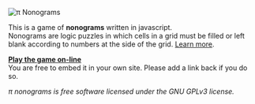 ![π Nonograms](http://freenonograms.altervista.org/pinonograms.png)

This is a game of **nonograms** written in javascript.  
Nonograms are logic puzzles in which cells in a grid must be filled or left blank according to numbers at the side of the grid. [Learn more](http://en.wikipedia.org/wiki/Nonogram).

**[Play the game on-line](http://freenonograms.altervista.org)**  
You are free to embed it in your own site. Please add a link back if you do so.

_&pi; nonograms is free software licensed under the GNU GPLv3 license._
